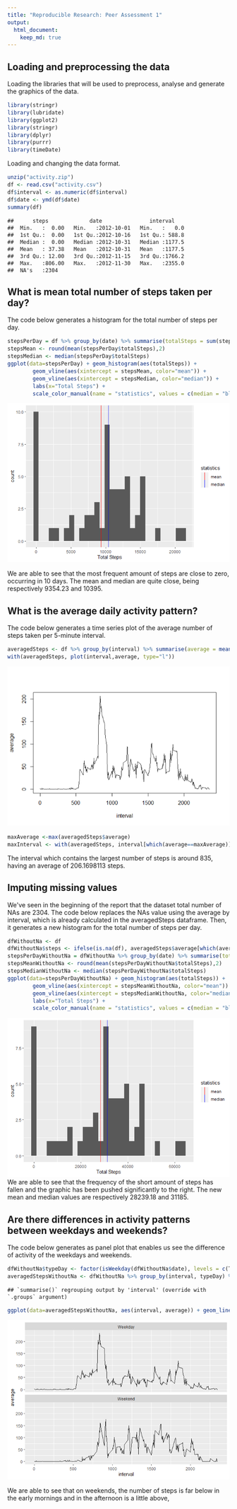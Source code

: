 ```yaml
---
title: "Reproducible Research: Peer Assessment 1"
output: 
  html_document:
    keep_md: true
---
```



## Loading and preprocessing the data
Loading the libraries that will be used to preprocess, analyse and generate the graphics of the data.

```r
library(stringr)
library(lubridate)
library(ggplot2)
library(stringr)
library(dplyr)
library(purrr)
library(timeDate)
```
Loading and changing the data format.

```r
unzip("activity.zip")
df <- read.csv("activity.csv")
df$interval <- as.numeric(df$interval)
df$date <- ymd(df$date)
summary(df)
```

```
##      steps             date               interval     
##  Min.   :  0.00   Min.   :2012-10-01   Min.   :   0.0  
##  1st Qu.:  0.00   1st Qu.:2012-10-16   1st Qu.: 588.8  
##  Median :  0.00   Median :2012-10-31   Median :1177.5  
##  Mean   : 37.38   Mean   :2012-10-31   Mean   :1177.5  
##  3rd Qu.: 12.00   3rd Qu.:2012-11-15   3rd Qu.:1766.2  
##  Max.   :806.00   Max.   :2012-11-30   Max.   :2355.0  
##  NA's   :2304
```
## What is mean total number of steps taken per day?

The code below generates a histogram for the total number of steps per day.

```r
stepsPerDay = df %>% group_by(date) %>% summarise(totalSteps = sum(steps,na.rm = T))
stepsMean <- round(mean(stepsPerDay$totalSteps),2)
stepsMedian <- median(stepsPerDay$totalSteps)
ggplot(data=stepsPerDay) + geom_histogram(aes(totalSteps)) + 
        geom_vline(aes(xintercept = stepsMean, color="mean")) +
        geom_vline(aes(xintercept = stepsMedian, color="median")) +
        labs(x="Total Steps") + 
        scale_color_manual(name = "statistics", values = c(median = "blue", mean = "red"))
```

![](PA1_template_files/figure-html/unnamed-chunk-3-1.png)<!-- -->

We are able to see that the most frequent amount of steps are close to zero, occurring in 10 days.
The mean and median are quite close, being respectively 9354.23 and 10395.

## What is the average daily activity pattern?
The code below generates a time series plot of the average number of steps taken per 5-minute interval.


```r
averagedSteps <- df %>% group_by(interval) %>% summarise(average = mean(steps,na.rm=T))
with(averagedSteps, plot(interval,average, type="l"))
```

![](PA1_template_files/figure-html/unnamed-chunk-4-1.png)<!-- -->

```r
maxAverage <-max(averagedSteps$average)
maxInterval <- with(averagedSteps, interval[which(average==maxAverage)])
```
The interval which contains the largest number of steps is around 835, having an average of 206.1698113 steps.

## Imputing missing values

We've seen in the beginning of the report that the dataset total number of NAs are 2304. The code below replaces the NAs value using the average by interval, which is already calculated in the averagedSteps dataframe. Then, it generates a new histogram for the total number of steps per day.

```r
dfWithoutNa <- df
dfWithoutNa$steps <- ifelse(is.na(df), averagedSteps$average[which(averagedSteps$interval==df$interval)],df$steps)
stepsPerDayWithoutNa = dfWithoutNa %>% group_by(date) %>% summarise(totalSteps = sum(steps,na.rm = T))
stepsMeanWithoutNa <- round(mean(stepsPerDayWithoutNa$totalSteps),2)
stepsMedianWithoutNa <- median(stepsPerDayWithoutNa$totalSteps)
ggplot(data=stepsPerDayWithoutNa) + geom_histogram(aes(totalSteps)) + 
        geom_vline(aes(xintercept = stepsMeanWithoutNa, color="mean")) +
        geom_vline(aes(xintercept = stepsMedianWithoutNa, color="median")) +
        labs(x="Total Steps") +
        scale_color_manual(name = "statistics", values = c(median = "blue", mean = "red"))
```

![](PA1_template_files/figure-html/unnamed-chunk-5-1.png)<!-- -->
We are able to see that the frequency of the short amount of steps has fallen and the graphic has been pushed significantly to the right. The new mean and median values are respectively 28239.18 and 31185.

## Are there differences in activity patterns between weekdays and weekends?

The code below generates as panel plot that enables us see the difference of activity of the weekdays and weekends.

```r
dfWithoutNa$typeDay <- factor(isWeekday(dfWithoutNa$date), levels = c(T, F), labels = c("Weekday","Weekend"))
averagedStepsWithoutNa <- dfWithoutNa %>% group_by(interval, typeDay) %>% summarise(average = mean(steps,na.rm=T))
```

```
## `summarise()` regrouping output by 'interval' (override with `.groups` argument)
```

```r
ggplot(data=averagedStepsWithoutNa, aes(interval, average)) + geom_line() + facet_wrap(.~typeDay,nrow=2)
```

![](PA1_template_files/figure-html/unnamed-chunk-6-1.png)<!-- -->

We are able to see that on weekends, the number of steps is far below in the early mornings and in the afternoon is a little above,
